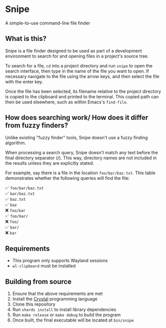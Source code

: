 # Snipe
A simple-to-use command-line file finder

## What is this?
Snipe is a file finder designed to be used as part of a development environment to search for and opening files in a project's source tree.

To search for a file, `cd` into a project directory and run `snipe` to open the search interface, then type in the name of the file you want to open. If necessary navigate to the file using the arrow keys, and then select the file with the enter key.

Once the file has been selected, its filename relative to the project directory is copied to the clipboard and printed to the terminal. This copied path can then be used elsewhere, such as within Emacs's `find-file`.

## How does searching work/ How does it differ from fuzzy finders?
Unlike existing "fuzzy finder" tools, Snipe doesn't use a fuzzy finding algorithm.

When processing a search query, Snipe doesn't match any text before the final directory separator (/). This way, directory names are not included in the results unless they are explicitly stated.

For example, say there is a file in the location `foo/bar/baz.txt`. This table demonstrates whether the following queries will find the file:

✅ `foo/bar/baz.txt` \
✅ `bar/baz.txt` \
✅ `baz.txt` \
✅ `baz` \
❌ `foo/bar` \
✅ `foo/bar/` \
❌ `foo/` \
✅ `bar/` \
❌ `bar`

## Requirements

- This program only supports Wayland sessions
- `wl-clipboard` must be installed

## Building from source
1. Ensure that the above requirements are met
2. Install the [Crystal](https://crystal-lang.org/) programming language
3. Clone this repository
4. Run `shards install` to install library dependencies
5. Run `make release` or `make debug` to build the program
6. Once built, the final executable will be located at `bin/snipe`
